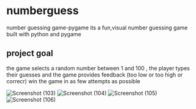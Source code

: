 # numberguess
number guessing game-pygame
its a fun,visual number guessing game built with python and pygame


project goal
-------------

the game selects a random number between 1 and 100 ,
the player types their guesses and the game provides feedback (too low or too high or correcr)
win the game in as few attempts as possible


![Screenshot (103)](https://github.com/user-attachments/assets/337b2a96-85bc-495b-b7e0-2b24d488fb21)
![Screenshot (104)](https://github.com/user-attachments/assets/e6694741-1061-46d6-9d51-0aa9aa8ea2d4)
![Screenshot (105)](https://github.com/user-attachments/assets/f094d538-6537-4c07-863e-d56c41f8be38)
![Screenshot (106)](https://github.com/user-attachments/assets/215732ce-1a65-490c-8590-ee77f67ae636)



